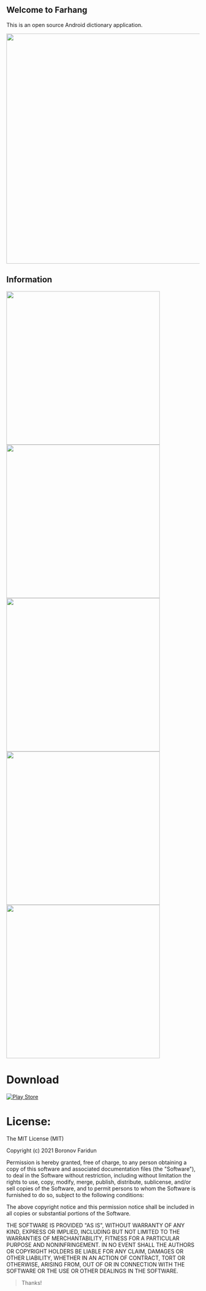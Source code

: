 ## Welcome to Farhang
This is an open source Android dictionary application.

<img src="https://github.com/boronov/farhang/raw/master/screenshots/desc.png"  width="600"/>

## Information

<img src="https://github.com/boronov/farhang/raw/master/screenshots/screen1.png" height="400" />
<img src="https://github.com/boronov/farhang/raw/master/screenshots/screen2.png" height="400" />
<img src="https://github.com/boronov/farhang/raw/master/screenshots/screen3.png" height="400" />
<img src="https://github.com/boronov/farhang/raw/master/screenshots/screen4.png" height="400" />
<img src="https://github.com/boronov/farhang/raw/master/screenshots/screen5.png" height="400" />

# Download
[![Play Store](https://www.google.com/photos/about/static/images/badge_google_play_36dp.svg)](https://play.google.com/store/apps/details?id=tj.boronov.farhang)

# License:
The MIT License (MIT)

Copyright (c) 2021 Boronov Faridun

Permission is hereby granted, free of charge, to any person obtaining a copy
of this software and associated documentation files (the "Software"), to deal
in the Software without restriction, including without limitation the rights
to use, copy, modify, merge, publish, distribute, sublicense, and/or sell
copies of the Software, and to permit persons to whom the Software is
furnished to do so, subject to the following conditions:

The above copyright notice and this permission notice shall be included in all
copies or substantial portions of the Software.

THE SOFTWARE IS PROVIDED "AS IS", WITHOUT WARRANTY OF ANY KIND, EXPRESS OR
IMPLIED, INCLUDING BUT NOT LIMITED TO THE WARRANTIES OF MERCHANTABILITY,
FITNESS FOR A PARTICULAR PURPOSE AND NONINFRINGEMENT. IN NO EVENT SHALL THE
AUTHORS OR COPYRIGHT HOLDERS BE LIABLE FOR ANY CLAIM, DAMAGES OR OTHER
LIABILITY, WHETHER IN AN ACTION OF CONTRACT, TORT OR OTHERWISE, ARISING FROM,
OUT OF OR IN CONNECTION WITH THE SOFTWARE OR THE USE OR OTHER DEALINGS IN THE
SOFTWARE.

> Thanks!
